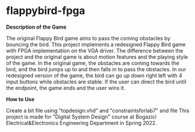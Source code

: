 # flappybird-fpga

**Description of the Game**

The original Flappy Bird game aims to pass the coming obstacles by bouncing the bird. This project implements a redesigned Flappy Bird game with FPGA implementation on the
VGA driver. The difference between the project and the original game is about motion features and the playing style of the game. In the original game, the obstacles are coming
towards the bird, and the bird jumps up to and then falls in to pass the obstacles. In our redesigned version of the game, the bird can go up down right left with 4 input buttons 
while obstacles are stable. If the user can direct the bird until the endpoint, the game ends and the user wins it.

**How to Use**

Create a bit file using "topdesign.vhd" and "constraintsforlab7" and file 
This project is made for "Digital System Design" course at Bogazici Electrical&Electronics Engineering Department in Spring 2022.
